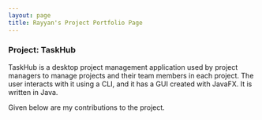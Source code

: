 ```yaml
---
layout: page
title: Rayyan's Project Portfolio Page
---
```


### Project: TaskHub

TaskHub is a desktop project management application used by project managers to manage projects and their team members in each project. The user interacts with it using a CLI, and it has a GUI created with JavaFX. It is written in Java.

Given below are my contributions to the project.
